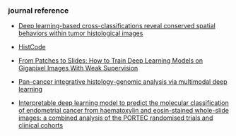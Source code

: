### journal reference

- [Deep learning-based cross-classifications reveal conserved spatial behaviors within tumor histological images](https://academic.oup.com/bib/article/23/5/bbac294/6651307?login=true)

- [HistCode](https://github.com/hoarjour/HistCode/)

- [From Patches to Slides: How to Train Deep Learning Models on Gigapixel Images With Weak Supervision](https://pixelscientia.com/articles/from-patches-to-slides/)

- [Pan-cancer integrative histology-genomic analysis via multimodal deep learning](https://pubmed.ncbi.nlm.nih.gov/35944502/)

- [Interpretable deep learning model to predict the molecular classification of endometrial cancer from haematoxylin and eosin-stained whole-slide images: a combined analysis of the PORTEC randomised trials and clinical cohorts](https://www.thelancet.com/journals/landig/article/PIIS2589-7500(22)00210-2/fulltext)
